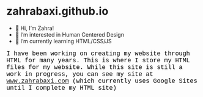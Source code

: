 <!DOCTYPE html>
<html lang="en">
<head>
<style>
  p {
    color: black;
    font-family: Courier New;
    font-size: 16px;
  }
</style>
<body>
  
# zahrabaxi.github.io

- 👋 Hi, I’m Zahra!
- 👀 I’m interested in Human Centered Design
- 🌱 I’m currently learning HTML/CSS/JS

I have been working on creating my website through HTML for many years. This is where I store my HTML files for my website. While this site is still a work in progress, you can see my site at <a href="https://www.zahrabaxi.com"> www.zahrabaxi.com </a> (which currently uses Google Sites until I complete my HTML site)

</body>
</html>
